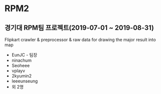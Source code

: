 # RPM2
## 경기대 RPM팀 프로젝트(2019-07-01 ~ 2019-08-31)

Flipkart crawler &amp; preprocessor &amp; raw data for drawing the major result into map

- EunJC - 팀장
- ninachum
- Seoheee
- vplayv
- 2kyumin2
- leeeunseung
- 외 2명
